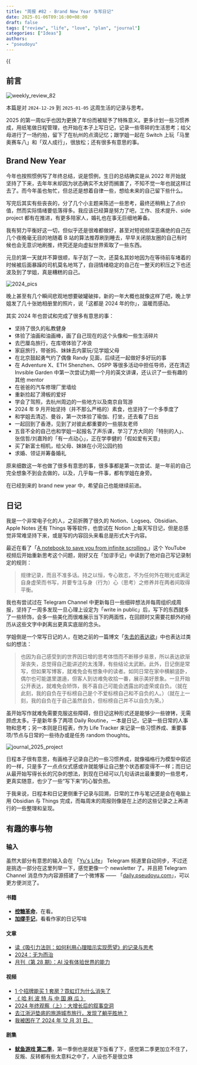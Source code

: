 ```yaml
---
title: "周报 #82 - Brand New Year 与写日记"
date: 2025-01-06T09:16:00+08:00
draft: false
tags: ["review", "life", "love", "plan", "journal"]
categories: ["Ideas"]
authors:
- "pseudoyu"
---
```


{{<audio src="audios/glimpse_of_us.mp3" caption="《Glimpse of Us》" >}}

## 前言

![weekly_review_82](https://image.pseudoyu.com/images/weekly_review_82.png)

本篇是对 `2024-12-29` 到 `2025-01-05` 这周生活的记录与思考。

2025 的第一周似乎也因为更换了年份而被赋予了特殊意义。更多计划一些习惯养成，用纸笔做日程管理，也开始在本子上写日记，记录一些零碎的生活思考；给父母进行了一场约拍，留下了在杭州的点滴记忆；跟学姐一起在 Switch 上玩「马里奥赛车八」和「双人成行」，很放松；还有很多有意思的事。

## Brand New Year

今年也按照惯例写了年终总结，说是惯例，生日的总结确实是从 2022 年开始就坚持了下来，去年年末却因为状态确实不太好而搁置了，不知不觉一年也就这样过去了。而今年虽也匆忙，但总还是想着自律一些，想给未来的自己留下些什么。

写完后其实有些丧丧的，分了几个小主题来陈述一些思考，最终还稍稍上了点价值，然而实际情绪要低落得多。我应该已经算是努力了吧，工作、技术提升、side project 都有在推进，有更多陪家人，婚礼也在事无巨细地筹备。

我有努力平衡好这一切，但似乎还是很难都做好，甚至对短视频深恶痛绝的自己在几个夜晚毫无目的地随着 B 站的算法推荐刷到睡去，早早关闭朋友圈的自己有时候也会无意识地刷推，终究还是向虚拟世界索取了一些东西。

元旦的第一天就并不算很顺，车子刮了一次，还莫名其妙地因为在等待前车堵着的时候被后面暴躁的司机莫名地骂了，自诩情绪稳定的自己在一整天的积压之下也还波及到了学姐，真是糟糕的自己。

![2024_pics](https://image.pseudoyu.com/images/2024_pics.png)

晚上甚至有几个瞬间悲观地想要破罐破摔，新的一年大概也就像这样了吧，晚上学姐发了几十张她相册里的照片，说「这都是 2024 年的你」，温暖而感动。

其实 2024 年也尝试和完成了很多有意思的事：

- 坚持了很久的私教健身
- 体验了油画和油画棒，画了自己现在的这个头像和一些生活碎片
- 去巴厘岛旅行，在库塔体验了冲浪
- 家庭旅行，带爸妈、妹妹去内蒙玩/见学姐父母
- 在北京鼓起勇气约了偶像 Randy 见面，后续还一起做好多好玩的事
- 在 Adventure X、ETH Shenzhen、OSPP 等很多活动中担任导师，还在清迈 Invsible Garden 中第一次尝试为期一个月的英文讲课，还认识了一些有趣的其他 mentor
- 在爸爸的汽车修理厂里墙绘
- 重新捡起了滑板的爱好
- 学会了驾照，去杭州周边的一些地方以及南京自驾游
- 2024 年 9 月开始坚持（并不那么严格的）素食，也坚持了一个多季度了
- 和学姐去清迈、曼谷，第一次体验了瑜伽、打坐，还去看了日出
- 一起回到了香港，见到了对彼此都重要的一些朋友老师
- 五音不全的自己也和学姐一起报名了声乐课，学习了方大同的「特别的人」、张信哲/刘嘉玲的「有一点动心」，正在学李健的「假如爱有天意」
- 买了新富士相机，给父母、妹妹在小河公园约拍
- 求婚、领证并筹备婚礼

原来细数这一年也做了很多有意思的事，很多事都是第一次尝试、是一年前的自己完全想象不到会去做的，以及，几乎每一件事，都有学姐在身旁。

在已经到来的 brand new year 中，希望自己也能继续前进。

## 日记

我是一个非常电子化的人，之前折腾了很久的 Notion、Logseq、Obsidian、Apple Notes 还有 Things 等等软件，也尝试在 Notion 上每天写日记，但是总感觉非常难坚持下来，或是写的内容回头来看总是形式大于内容。

最近在看了「[A notebook to save you from infinite scrolling.](https://www.youtube.com/watch?v=OmyfB513E1s)」这个 YouTube 视频后开始重新思考这个问题，刚好又在「加谬手记」中读到了他对自己写记录制定的规则：

> 规律记录，而且不准多话。持之以恒，专心致志，不为任何外在眼光或满足自身虚荣而书写，并要专注与身（行为）心（思考）之修养并在两者间取得平衡。

我也有尝试过在 Telegram Channel 中更新每日一些细碎想法并每周组织成周报，坚持了一周多发现一旦心理上设定为「write in public」后，写下的东西就多了一些矫饰，会多一些美化而很难展示当下的两面性，在回顾时又需要花额外的经历从这些文字中剥离出更真实底层的念头。

学姐倒是一个常写日记的人，在她之前的一篇博文「[失去的表达欲](https://www.boyilu.com/lost-desire-to-express)」中也表达过类似的想法：

> 也因为自己感受到的世界因日增的思考体悟而不断移步易景，所以表达欲渐渐丧失，总觉得自己能讲述的太浅薄，有些结论太武断。此外，日记倒是常写，但如果写博客，就难免会有想象中的读者。如同日常在家中横躺竖卧，偶尔也可能邋里邋遢，但客人到访难免收拾一番，展示美好景象。一旦开始公开表达，就难免会矫饰，我不喜自己可能会透露出的虚荣或自负。（就在此刻，我的自负在于标榜自己是个不爱标榜自己和不自负的人。）（就在上一刻，我的自负在于自己虽然自负，但标榜自己并不以自负为荣。）

虽开始写作就难免需要克服这些障碍，但日记这种形式还是能够少一些镣铐，无需顾虑太多。于是新年多了两项 Daily Routine，一本是日记，记录一些日常的人事物和思考；另一本则是日程表，作为 Life Tracker 来记录一些习惯养成、重要事项/节点与日常的一些待办或是任务 random thoughts。

![journal_2025_project](https://image.pseudoyu.com/images/journal_2025_project.png)

日程本子很有意思，有画格子记录自己的一些习惯养成，就像福格行为模型中叙述的一样，只是多了一点点仪式感或许就能够让自己整个状态都变得不一样；而日记从最开始写得长长的冗杂的想法，到现在已经可以几句话讲出最重要的一些思考，更真实随意，也少了一些“写下来”的心智负担。

于我来说，日程本和日记更侧重于记录与回溯，日常的工作与笔记还是会在电脑上用 Obsidian 与 Things 完成，而每周末的周报则像是在上述的这些记录之上再进行的一些整理和呈现。

## 有趣的事与物

### 输入

虽然大部分有意思的输入会在 「[Yu's Life](https://t.me/pseudoyulife)」 Telegram 频道里自动同步，不过还是挑选一部分在这里列举一下，感觉更像一个 newsletter 了。并且把 Telegram Channel 消息作为内容源搭建了一个微博客 —— 「[daily.pseudoyu.com](https://daily.pseudoyu.com/)」，可以更方便浏览了。

#### 书籍

- [**控糖革命**](https://book.douban.com/subject/36707112/)，在看。
- [**加缪手记**](https://book.douban.com/subject/34802764/)，看看作家的日记写啥


#### 文章

- [读《吸引力法则：如何利用心理暗示实现愿望》的记录与思考](https://polebug.github.io/2024/12/18/law_of_attraction/)
- [2024：无为而治](https://polebug.github.io/2024/12/28/2024/)
- [月刊（第 28 期）：AI 没有体验世界的能力](https://blog.ursb.me/posts/weekly-28/)

#### 视频

- [1 个招牌能买 1 套房？霓虹灯为什么消失了](https://www.bilibili.com/video/BV1tkqJYiES1)
- [《 哈 利 波 特 与 中 国 麻 瓜 》](https://www.bilibili.com/video/BV1ht63YREAq)
- [2024 年终观察（上）：大增长后的叙事空洞](https://www.bilibili.com/video/BV1BcrFYqEF5)
- [去江浙沪垫底的旅游城市旅行，发现了躺平胜地？](https://www.bilibili.com/video/BV1dsB5YiEAL)
- [我被困在了 2024 年 12 月 31 日。](https://www.bilibili.com/video/BV1SkrAYKEf9)

#### 剧集

- [**鱿鱼游戏 第二季**](http://movie.douban.com/subject/35656342/)，第一季倒也是就是下饭看了下，感觉第二季更加立不住了，反叛、反转都有些太意料之中了，人设也不是很立体
